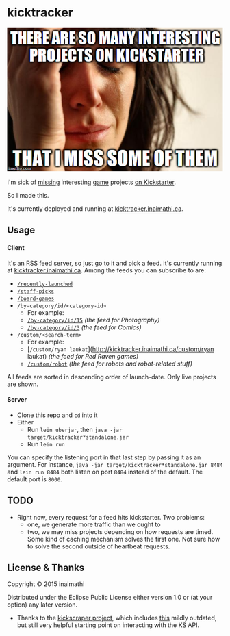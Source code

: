 # kicktracker

![First World Problems - There are so many interesting projects on Kickstarter that I miss some of them](https://raw.githubusercontent.com/Inaimathi/kicktracker/master/doc/firstworldproblems.jpg)

I'm sick of [missing](https://www.kickstarter.com/projects/maydaygames/viceroy-fantasy-pyramid-card-board-game-1-4-player?ref=nav_search) interesting [game](https://www.kickstarter.com/projects/dicehateme/big-games-for-small-pockets-dice-hate-mes-54-card?ref=nav_search) projects [on Kickstarter](https://www.kickstarter.com/projects/fowers/paperback-a-novel-deckbuilding-game/description).

So I made this.

It's currently deployed and running at [kicktracker.inaimathi.ca](http://kicktracker.inaimathi.ca).

## Usage

#### Client

It's an RSS feed server, so just go to it and pick a feed. It's currently running at [kicktracker.inaimathi.ca](http://kicktracker.inaimathi.ca). Among the feeds you can subscribe to are:

- [`/recently-launched`](http://kicktracker.inaimathi.ca/recently-launched)
- [`/staff-picks`](http://kicktracker.inaimathi.ca/staff-picks)
- [`/board-games`](http://kicktracker.inaimathi.ca/staff-picks)
- `/by-category/id/<category-id>`
	- For example:
	- [`/by-category/id/15`](http://kicktracker.inaimathi.ca/by-category/id/15) *(the feed for Photography)*
	- [`/by-category/id/3`](http://kicktracker.inaimathi.ca/by-category/id/3) *(the feed for Comics)*
- `/custom/<search-term>`
	- For example:
	- [`/custom/ryan laukat`](http://kicktracker.inaimathi.ca/custom/ryan laukat) *(the feed for Red Raven games)*
	- [`/custom/robot`](http://kicktracker.inaimathi.ca/custom/robot) *(the feed for robots and robot-related stuff)*

All feeds are sorted in descending order of launch-date. Only live projects are shown.

#### Server

- Clone this repo and `cd` into it
- Either
	- Run `lein uberjar`, then `java -jar target/kicktracker*standalone.jar`
	- Run `lein run`

You can specify the listening port in that last step by passing it as an argument. For instance, `java -jar target/kicktracker*standalone.jar 8484` and `lein run 8484` both listen on port `8484` instead of the default. The default port is `8000`.

## TODO

- Right now, every request for a feed hits kickstarter. Two problems:
	- one, we generate more traffic than we ought to
	- two, we may miss projects depending on how requests are timed.
	Some kind of caching mechanism solves the first one. Not sure how to solve the second outside of heartbeat requests.

## License & Thanks

Copyright © 2015 inaimathi

Distributed under the Eclipse Public License either version 1.0 or (at your option) any later version.

- Thanks to the [kickscraper project](https://github.com/markolson/kickscraper), which includes [this](https://github.com/markolson/kickscraper/issues/16#issuecomment-31409151) mildly outdated, but still very helpful starting point on interacting with the KS API.
